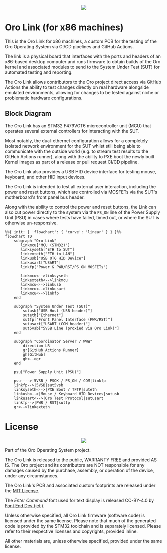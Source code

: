 <div align="center">
	<img src="https://github.com/oro-os/oro-link-x86/raw/master/Asset/screenshot.png" />
</div>

# Oro Link (for x86 machines)

This is the Oro Link for x86 machines, a custom PCB for the testing of
the Oro Operating System via CI/CD pipelines and GitHub Actions.

The link is a physical board that interfaces with the ports and headers
of an x86-based desktop computer and runs firmware to obtain builds of
the Oro kernel and associated modules to send to the System Under Test (SUT)
for automated testing and reporting.

The Oro Link allows contributors to the Oro project direct access via
GitHub Actions the ability to test changes directly on real hardware
alongside emulated environments, allowing for changes to be tested
against niche or problematic hardware configurations.

## Block Diagram

The Oro Link has an STM32 F479VGT6 microcontroller unit (MCU) that
operates several external controllers for interacting with the SUT.

Most notably, the dual-ethernet configuration allows for a completely
isolated network environment for the SUT whilst still being able to
communicate with the outside world (e.g. to stream test results to
the GitHub Actions runner), along with the ability to PXE boot the
newly built Kernel images as part of a release or pull request CI/CD
pipeline.

The Oro Link also provides a USB HID device interface for testing
mouse, keyboard, and other HID input devices.

The Oro Link is intended to test all external user interaction,
including the power and reset buttons, which are controlled via
MOSFETs via the SUT's motherboard's front panel bus header.

Along with the ability to control the power and reset buttons,
the Link can also cut power directly to the system via the `PS_ON`
line of the Power Supply Unit (PSU) in cases where tests have failed,
timed out, or where the SUT is otherwise un-responsive.

```mermaid
%%{ init: { 'flowchart': { 'curve': 'linear' } } }%%
flowchart TD
    subgraph "Oro Link"
       linkmcu["MCU (STM32)"]
       linksyseth["ETH to SUT"]
       linkexteth["ETH to LAN"]
       linkusb["USB OTG HID Device"]
       linkusart["USART"]
       linkfp["Power & PWR/RST/PS_ON MOSFETs"]

       linkmcu<-->linksyseth
       linkexteth<-->linkmcu
       linkmcu<-->linkusb
       linkmcu<-->linkusart
       linkmcu<-->linkfp
    end

    subgraph "System Under Test (SUT)"
        sutusb["USB Host (USB header)"]
        suteth["Ethernet"]
        sutfp["Front Panel Interface (PWR/RST)"]
        sutusart["USART (COM header)"]
        sut5vsb["5VSB Line (proxied via Oro Link)"]
    end

    subgraph "Coordinator Server / WWW"
        direction LR
        gr[GitHub Actions Runner]
        gh[GitHub]
        gh<-->gr
    end

    psu["Power Supply Unit (PSU)"]

    psu---->|5VSB / PSOK / PS_ON / COM|linkfp
    linkfp-->|5VSB|sut5vsb
    linksyseth<-->|PXE Boot / TFTP|suteth
    linkusb<-->|Mouse / Keyboard HID Devices|sutusb
    linkusart<-->|Oro Test Protocol|sutusart
    linkfp-->|PWR / RST|sutfp
    gr<-->linkexteth
```

# License

<div align="center">
	<img src="https://github.com/oro-os/oro-link-x86/raw/master/Asset/oro-banner.svg?sanitize=true" />
</div>

Part of the Oro Operating System project.

The Oro Link is released to the public, WARRANTY FREE
and provided AS IS. The Oro project and its contributors are NOT
responsible for any damages caused by the purchase, assembly, or operation
of the device, under any circumstances.

The Oro Link's PCB and associated custom footprints are released
under the [MIT License](LICENSE).

The _Enter Command_ font used for text display is released CC-BY-4.0
by [Font End Dev (jeti)](https://fontenddev.com).

Unless otherwise specified, all Oro Link firmware (software code)
is licensed under the same license. Please note that much of the
generated code is provided by the STM32 toolchain and is separately
licensed. Please refer to their respective licenses and copyrights,
provided inline.

All other materials are, unless otherwise specified, provided
under the same license.
